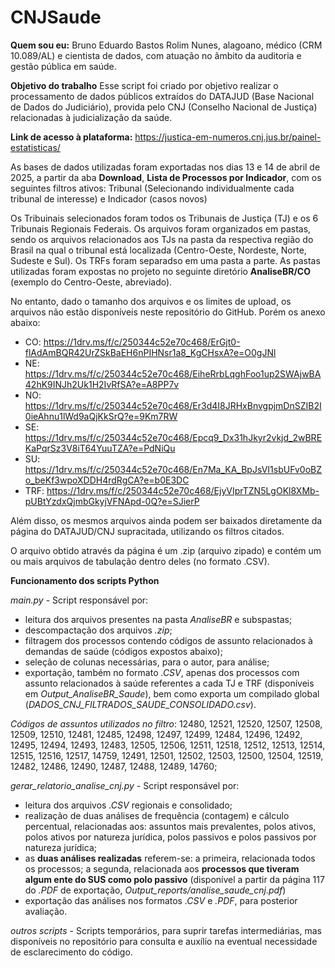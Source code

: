 # CNJSaude

**Quem sou eu:**
Bruno Eduardo Bastos Rolim Nunes, alagoano, médico (CRM 10.089/AL) e cientista de dados, com atuação no âmbito da auditoria e gestão pública em saúde.

**Objetivo do trabalho**
Esse script foi criado por objetivo realizar o processamento de dados públicos extraídos do DATAJUD (Base Nacional de Dados do Judiciário), provida pelo CNJ (Conselho Nacional de Justiça) relacionadas à judicialização da saúde.

**Link de acesso à plataforma:** https://justica-em-numeros.cnj.jus.br/painel-estatisticas/

As bases de dados utilizadas foram exportadas nos dias 13 e 14 de abril de 2025, a partir da aba **Download**, **Lista de Processos por Indicador**, com os seguintes filtros ativos: Tribunal (Selecionando individualmente cada tribunal de interesse) e Indicador (casos novos)

Os Tribuinais selecionados foram todos os Tribunais de Justiça (TJ) e os 6 Tribunais Regionais Federais.
Os arquivos foram organizados em pastas, sendo os arquivos relacionados aos TJs na pasta da respectiva região do Brasil na qual o tribunal está localizada (Centro-Oeste, Nordeste, Norte, Sudeste e Sul). Os TRFs foram separadso em uma pasta a parte. As pastas utilizadas foram expostas no projeto no seguinte diretório **AnaliseBR/CO** (exemplo do Centro-Oeste, abreviado). 

No entanto, dado o tamanho dos arquivos e os limites de upload, os arquivos não estão disponíveis neste repositório do GitHub. Porém os anexo abaixo:
- CO: https://1drv.ms/f/c/250344c52e70c468/ErGjt0-flAdAmBQR42UrZSkBaEH6nPIHNsr1a8_KgCHsxA?e=O0gJNl
- NE: https://1drv.ms/f/c/250344c52e70c468/EiheRrbLqghFoo1up2SWAjwBA42hK9INJh2Uk1H2IvRfSA?e=A8PP7v
- NO: https://1drv.ms/f/c/250344c52e70c468/Er3d4I8JRHxBnvgpjmDnSZIB2I0ieAhnu1lWd9aQjKkSrQ?e=9Km7RW
- SE: https://1drv.ms/f/c/250344c52e70c468/Epcq9_Dx31hJkyr2vkjd_2wBREKaPqrSz3V8iT64YuuTZA?e=PdNiQu
- SU: https://1drv.ms/f/c/250344c52e70c468/En7Ma_KA_BpJsVI1sbUFv0oBZo_beKf3wpoXDDH4rdRgCA?e=b0E3DC
- TRF: https://1drv.ms/f/c/250344c52e70c468/EjyVIprTZN5LgOKl8XMb-pUBtYzdxQjmbGkyjVFNApd-0Q?e=SJierP

Além disso, os mesmos arquivos ainda podem ser baixados diretamente da página do DATAJUD/CNJ supracitada, utilizando os filtros citados.

O arquivo obtido através da página é um .zip (arquivo zipado) e contém um ou mais arquivos de tabulação dentro deles (no formato .CSV).

**Funcionamento dos scripts Python**

*main.py* - Script responsável por:
- leitura dos arquivos presentes na pasta *AnaliseBR* e subspastas;
- descompactação dos arquivos *.zip*;
- filtragem dos processos contendo códigos de assunto relacionados à demandas de saúde (códigos expostos abaixo);
- seleção de colunas necessárias, para o autor, para análise;
- exportação, também no formato *.CSV*, apenas dos processos com assunto relacionados à saúde referentes a cada TJ e TRF (disponíveis em *Output_AnaliseBR_Saude*), bem como exporta um compilado global (*DADOS_CNJ_FILTRADOS_SAUDE_CONSOLIDADO.csv*).

*Códigos de assuntos utilizados no filtro*: 
    12480, 12521, 12520, 12507, 12508, 12509, 12510, 12481, 12485, 12498, 12497, 12499, 12484, 12496, 12492, 12495, 12494, 12493, 12483, 12505, 12506, 12511, 12518, 12512, 12513, 12514, 12515, 12516, 12517, 14759, 12491, 12501, 12502, 12503, 12500, 12504, 12519, 12482, 12486, 12490, 12487, 12488, 12489, 14760;

*gerar_relatorio_analise_cnj.py* - Script responsável por:
- leitura dos arquivos *.CSV* regionais e consolidado;
- realização de duas análises de frequência (contagem) e cálculo percentual, relacionadas aos: assuntos mais prevalentes, polos ativos, polos ativos por natureza jurídica, polos passivos e polos passivos por natureza jurídica;
- as **duas análises realizadas** referem-se: a primeira, relacionada todos os processos; a segunda, relacionada aos **processos que tiveram algum ente do SUS como polo passivo** (disponível a partir da página 117 do *.PDF* de exportação, *Output_reports/analise_saude_cnj.pdf*)
- exportação das análises nos formatos *.CSV* e *.PDF*, para posterior avaliação. 

*outros scripts* - Scripts temporários, para suprir tarefas intermediárias, mas disponíveis no repositório para consulta e auxílio na eventual necessidade de esclarecimento do código.